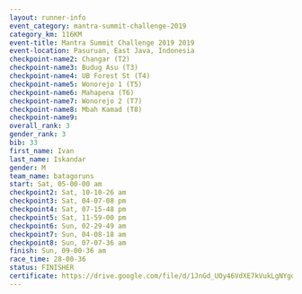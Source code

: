 ```yaml
---
layout: runner-info 
event_category: mantra-summit-challenge-2019 
category_km: 116KM 
event-title: Mantra Summit Challenge 2019 2019 
event-location: Pasuruan, East Java, Indonesia 
checkpoint-name2: Changar (T2) 
checkpoint-name3: Budug Asu (T3) 
checkpoint-name4: UB Forest St (T4) 
checkpoint-name5: Wonorejo 1 (T5) 
checkpoint-name6: Mahapena (T6) 
checkpoint-name7: Wonorejo 2 (T7) 
checkpoint-name8: Mbah Kamad (T8) 
checkpoint-name9: 
overall_rank: 3
gender_rank: 3
bib: 33
first_name: Ivan
last_name: Iskandar
gender: M
team_name: batagoruns
start: Sat, 05-00-00 am
checkpoint2: Sat, 10-10-26 am
checkpoint3: Sat, 04-07-08 pm
checkpoint4: Sat, 07-15-48 pm
checkpoint5: Sat, 11-59-00 pm
checkpoint6: Sun, 02-29-49 am
checkpoint7: Sun, 04-08-18 am
checkpoint8: Sun, 07-07-36 am
finish: Sun, 09-00-36 am
race_time: 28-00-36
status: FINISHER
certificate: https://drive.google.com/file/d/1JnGd_UOy46VdXE7kVukLgNYgdoGyoLyJ/view?usp=sharing
---
```

